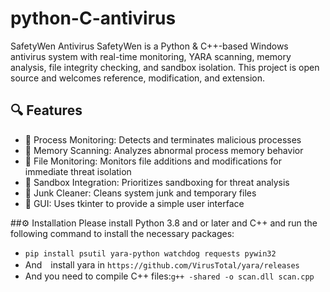 # python-C-antivirus
SafetyWen Antivirus
SafetyWen is a Python & C++-based Windows antivirus system with real-time monitoring, YARA scanning, memory analysis, file integrity checking, and sandbox isolation. This project is open source and welcomes reference, modification, and extension.

## 🔍 Features
- 🧠 Process Monitoring: Detects and terminates malicious processes
- 🧬 Memory Scanning: Analyzes abnormal process memory behavior
- 📁 File Monitoring: Monitors file additions and modifications for immediate threat isolation
- 🧪 Sandbox Integration: Prioritizes sandboxing for threat analysis
- 🧹 Junk Cleaner: Cleans system junk and temporary files
- 🧰 GUI: Uses tkinter to provide a simple user interface

##⚙️ Installation
Please install Python 3.8 and or later and C++ and run the following command to install the necessary packages:


- `pip install psutil yara-python watchdog requests pywin32`
- And　install yara in `https://github.com/VirusTotal/yara/releases`
- And you need to compile C++ files:`g++ -shared -o scan.dll scan.cpp`
